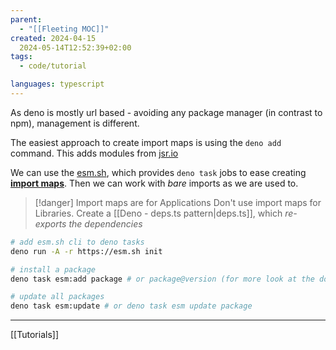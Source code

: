 ```yaml
---
parent:
  - "[[Fleeting MOC]]"
created: 2024-04-15
  2024-05-14T12:52:39+02:00
tags:
  - code/tutorial

languages: typescript
---
```


As deno is mostly url based - avoiding any package manager (in contrast to npm), management is different.

The easiest approach to create import maps is using the `deno add` command. This adds modules from [jsr.io](jsr.io)

We can use the [esm.sh](https://esm.sh/#cli), which provides `deno task` jobs to ease creating [**import maps**](https://docs.deno.com/runtime/manual/basics/import_maps). Then we can work with _bare_ imports as we are used to.

> [!danger] Import maps are for Applications
> Don't use import maps for Libraries. Create a [[Deno - deps.ts pattern|deps.ts]], which _re-exports the dependencies_

```bash
# add esm.sh cli to deno tasks
deno run -A -r https://esm.sh init

# install a package
deno task esm:add package # or package@version (for more look at the docs)

# update all packages
deno task esm:update # or deno task esm update package
```

---

[[Tutorials]]
